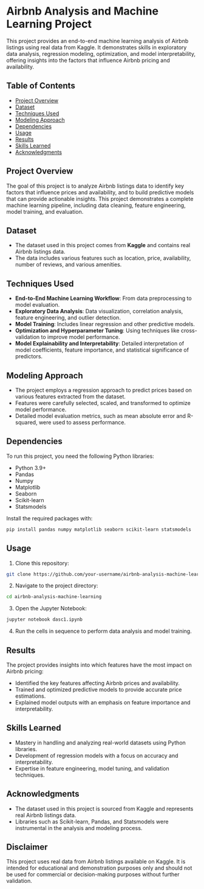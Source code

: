 # Airbnb Analysis and Machine Learning Project

This project provides an end-to-end machine learning analysis of Airbnb listings using real data from Kaggle. It demonstrates skills in exploratory data analysis, regression modeling, optimization, and model interpretability, offering insights into the factors that influence Airbnb pricing and availability.

## Table of Contents
- [Project Overview](#project-overview)
- [Dataset](#dataset)
- [Techniques Used](#techniques-used)
- [Modeling Approach](#modeling-approach)
- [Dependencies](#dependencies)
- [Usage](#usage)
- [Results](#results)
- [Skills Learned](#skills-learned)
- [Acknowledgments](#acknowledgments)

## Project Overview
The goal of this project is to analyze Airbnb listings data to identify key factors that influence prices and availability, and to build predictive models that can provide actionable insights. This project demonstrates a complete machine learning pipeline, including data cleaning, feature engineering, model training, and evaluation.

## Dataset
- The dataset used in this project comes from **Kaggle** and contains real Airbnb listings data.
- The data includes various features such as location, price, availability, number of reviews, and various amenities.

## Techniques Used
- **End-to-End Machine Learning Workflow**: From data preprocessing to model evaluation.
- **Exploratory Data Analysis**: Data visualization, correlation analysis, feature engineering, and outlier detection.
- **Model Training**: Includes linear regression and other predictive models.
- **Optimization and Hyperparameter Tuning**: Using techniques like cross-validation to improve model performance.
- **Model Explainability and Interpretability**: Detailed interpretation of model coefficients, feature importance, and statistical significance of predictors.

## Modeling Approach
- The project employs a regression approach to predict prices based on various features extracted from the dataset.
- Features were carefully selected, scaled, and transformed to optimize model performance.
- Detailed model evaluation metrics, such as mean absolute error and R-squared, were used to assess performance.

## Dependencies
To run this project, you need the following Python libraries:

- Python 3.9+
- Pandas
- Numpy
- Matplotlib
- Seaborn
- Scikit-learn
- Statsmodels

Install the required packages with:

  ```bash
  pip install pandas numpy matplotlib seaborn scikit-learn statsmodels
  ```
## Usage
1. Clone this repository:

  ```bash
  git clone https://github.com/your-username/airbnb-analysis-machine-learning.git
  ```
2. Navigate to the project directory:

  ```bash
  cd airbnb-analysis-machine-learning
  ```
3. Open the Jupyter Notebook:

  ```bash
  jupyter notebook dasc1.ipynb
  ```
4. Run the cells in sequence to perform data analysis and model training.

## Results
The project provides insights into which features have the most impact on Airbnb pricing:

- Identified the key features affecting Airbnb prices and availability.
- Trained and optimized predictive models to provide accurate price estimations.
- Explained model outputs with an emphasis on feature importance and interpretability.

## Skills Learned
- Mastery in handling and analyzing real-world datasets using Python libraries.
- Development of regression models with a focus on accuracy and interpretability.
- Expertise in feature engineering, model tuning, and validation techniques.

## Acknowledgments
- The dataset used in this project is sourced from Kaggle and represents real Airbnb listings data.
- Libraries such as Scikit-learn, Pandas, and Statsmodels were instrumental in the analysis and modeling process.

## Disclaimer
This project uses real data from Airbnb listings available on Kaggle. It is intended for educational and demonstration purposes only and should not be used for commercial or decision-making purposes without further validation.
